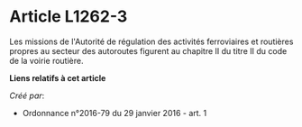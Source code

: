 # Article L1262-3

Les missions de l'Autorité de régulation des activités ferroviaires et routières propres au secteur des autoroutes figurent
au chapitre II du titre II du code de la voirie routière.

**Liens relatifs à cet article**

_Créé par_:

  - Ordonnance n°2016-79 du 29 janvier 2016 - art. 1
